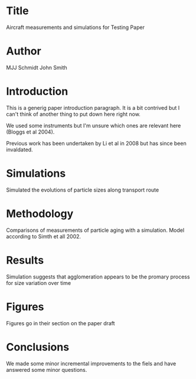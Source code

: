 # Title
Aircraft measurements and simulations for Testing Paper

# Author
MJJ Schmidt
John Smith

# Introduction
This is a generig paper introduction paragraph. It is a bit contrived but I can't think of another thing to put down here right now.

We used some instruments but I'm unsure which ones are relevant here (Bloggs et al 2004).

Previous work has been undertaken by Li et al in 2008 but has since been invaldated.

# Simulations
Simulated the evolutions of particle sizes along transport route

# Methodology
Comparisons of measurements of particle aging with a simulation. Model according to Simth et all 2002.

# Results
Simulation suggests that agglomeration appears to be the promary process for size variation over time

# Figures
Figures go in their section on the paper draft

# Conclusions
We made some minor incremental improvements to the fiels and have answered some minor questions.
